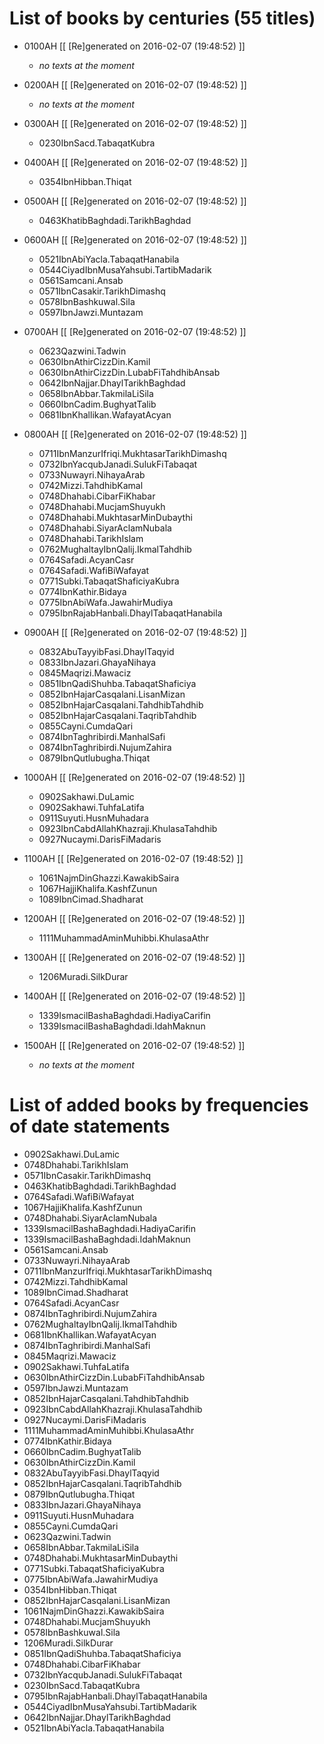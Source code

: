 # List of books by centuries (55 titles)

* 0100AH [[ [Re]generated on 2016-02-07 (19:48:52) ]]

    * _no texts at the moment_
* 0200AH [[ [Re]generated on 2016-02-07 (19:48:52) ]]

    * _no texts at the moment_
* 0300AH [[ [Re]generated on 2016-02-07 (19:48:52) ]]

    * 0230IbnSacd.TabaqatKubra
* 0400AH [[ [Re]generated on 2016-02-07 (19:48:52) ]]

    * 0354IbnHibban.Thiqat
* 0500AH [[ [Re]generated on 2016-02-07 (19:48:52) ]]

    * 0463KhatibBaghdadi.TarikhBaghdad
* 0600AH [[ [Re]generated on 2016-02-07 (19:48:52) ]]

    * 0521IbnAbiYacla.TabaqatHanabila
    * 0544CiyadIbnMusaYahsubi.TartibMadarik
    * 0561Samcani.Ansab
    * 0571IbnCasakir.TarikhDimashq
    * 0578IbnBashkuwal.Sila
    * 0597IbnJawzi.Muntazam
* 0700AH [[ [Re]generated on 2016-02-07 (19:48:52) ]]

    * 0623Qazwini.Tadwin
    * 0630IbnAthirCizzDin.Kamil
    * 0630IbnAthirCizzDin.LubabFiTahdhibAnsab
    * 0642IbnNajjar.DhaylTarikhBaghdad
    * 0658IbnAbbar.TakmilaLiSila
    * 0660IbnCadim.BughyatTalib
    * 0681IbnKhallikan.WafayatAcyan
* 0800AH [[ [Re]generated on 2016-02-07 (19:48:52) ]]

    * 0711IbnManzurIfriqi.MukhtasarTarikhDimashq
    * 0732IbnYacqubJanadi.SulukFiTabaqat
    * 0733Nuwayri.NihayaArab
    * 0742Mizzi.TahdhibKamal
    * 0748Dhahabi.CibarFiKhabar
    * 0748Dhahabi.MucjamShuyukh
    * 0748Dhahabi.MukhtasarMinDubaythi
    * 0748Dhahabi.SiyarAclamNubala
    * 0748Dhahabi.TarikhIslam
    * 0762MughaltayIbnQalij.IkmalTahdhib
    * 0764Safadi.AcyanCasr
    * 0764Safadi.WafiBiWafayat
    * 0771Subki.TabaqatShaficiyaKubra
    * 0774IbnKathir.Bidaya
    * 0775IbnAbiWafa.JawahirMudiya
    * 0795IbnRajabHanbali.DhaylTabaqatHanabila
* 0900AH [[ [Re]generated on 2016-02-07 (19:48:52) ]]

    * 0832AbuTayyibFasi.DhaylTaqyid
    * 0833IbnJazari.GhayaNihaya
    * 0845Maqrizi.Mawaciz
    * 0851IbnQadiShuhba.TabaqatShaficiya
    * 0852IbnHajarCasqalani.LisanMizan
    * 0852IbnHajarCasqalani.TahdhibTahdhib
    * 0852IbnHajarCasqalani.TaqribTahdhib
    * 0855Cayni.CumdaQari
    * 0874IbnTaghribirdi.ManhalSafi
    * 0874IbnTaghribirdi.NujumZahira
    * 0879IbnQutlubugha.Thiqat
* 1000AH [[ [Re]generated on 2016-02-07 (19:48:52) ]]

    * 0902Sakhawi.DuLamic
    * 0902Sakhawi.TuhfaLatifa
    * 0911Suyuti.HusnMuhadara
    * 0923IbnCabdAllahKhazraji.KhulasaTahdhib
    * 0927Nucaymi.DarisFiMadaris
* 1100AH [[ [Re]generated on 2016-02-07 (19:48:52) ]]

    * 1061NajmDinGhazzi.KawakibSaira
    * 1067HajjiKhalifa.KashfZunun
    * 1089IbnCimad.Shadharat
* 1200AH [[ [Re]generated on 2016-02-07 (19:48:52) ]]

    * 1111MuhammadAminMuhibbi.KhulasaAthr
* 1300AH [[ [Re]generated on 2016-02-07 (19:48:52) ]]

    * 1206Muradi.SilkDurar
* 1400AH [[ [Re]generated on 2016-02-07 (19:48:52) ]]

    * 1339IsmacilBashaBaghdadi.HadiyaCarifin
    * 1339IsmacilBashaBaghdadi.IdahMaknun
* 1500AH [[ [Re]generated on 2016-02-07 (19:48:52) ]]

    * _no texts at the moment_



# List of added books by frequencies of date statements

* 0902Sakhawi.DuLamic
* 0748Dhahabi.TarikhIslam
* 0571IbnCasakir.TarikhDimashq
* 0463KhatibBaghdadi.TarikhBaghdad
* 0764Safadi.WafiBiWafayat
* 1067HajjiKhalifa.KashfZunun
* 0748Dhahabi.SiyarAclamNubala
* 1339IsmacilBashaBaghdadi.HadiyaCarifin
* 1339IsmacilBashaBaghdadi.IdahMaknun
* 0561Samcani.Ansab
* 0733Nuwayri.NihayaArab
* 0711IbnManzurIfriqi.MukhtasarTarikhDimashq
* 0742Mizzi.TahdhibKamal
* 1089IbnCimad.Shadharat
* 0764Safadi.AcyanCasr
* 0874IbnTaghribirdi.NujumZahira
* 0762MughaltayIbnQalij.IkmalTahdhib
* 0681IbnKhallikan.WafayatAcyan
* 0874IbnTaghribirdi.ManhalSafi
* 0845Maqrizi.Mawaciz
* 0902Sakhawi.TuhfaLatifa
* 0630IbnAthirCizzDin.LubabFiTahdhibAnsab
* 0597IbnJawzi.Muntazam
* 0852IbnHajarCasqalani.TahdhibTahdhib
* 0923IbnCabdAllahKhazraji.KhulasaTahdhib
* 0927Nucaymi.DarisFiMadaris
* 1111MuhammadAminMuhibbi.KhulasaAthr
* 0774IbnKathir.Bidaya
* 0660IbnCadim.BughyatTalib
* 0630IbnAthirCizzDin.Kamil
* 0832AbuTayyibFasi.DhaylTaqyid
* 0852IbnHajarCasqalani.TaqribTahdhib
* 0879IbnQutlubugha.Thiqat
* 0833IbnJazari.GhayaNihaya
* 0911Suyuti.HusnMuhadara
* 0855Cayni.CumdaQari
* 0623Qazwini.Tadwin
* 0658IbnAbbar.TakmilaLiSila
* 0748Dhahabi.MukhtasarMinDubaythi
* 0771Subki.TabaqatShaficiyaKubra
* 0775IbnAbiWafa.JawahirMudiya
* 0354IbnHibban.Thiqat
* 0852IbnHajarCasqalani.LisanMizan
* 1061NajmDinGhazzi.KawakibSaira
* 0748Dhahabi.MucjamShuyukh
* 0578IbnBashkuwal.Sila
* 1206Muradi.SilkDurar
* 0851IbnQadiShuhba.TabaqatShaficiya
* 0748Dhahabi.CibarFiKhabar
* 0732IbnYacqubJanadi.SulukFiTabaqat
* 0230IbnSacd.TabaqatKubra
* 0795IbnRajabHanbali.DhaylTabaqatHanabila
* 0544CiyadIbnMusaYahsubi.TartibMadarik
* 0642IbnNajjar.DhaylTarikhBaghdad
* 0521IbnAbiYacla.TabaqatHanabila
